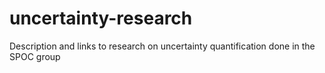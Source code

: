 # uncertainty-research
Description and links to research on uncertainty quantification done in the SPOC group
